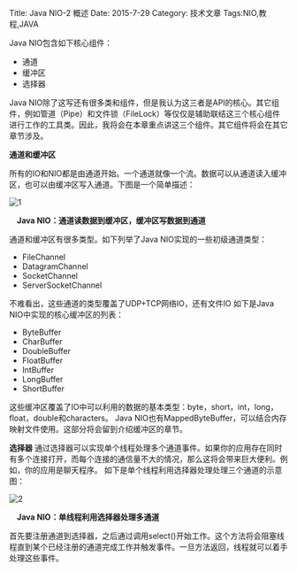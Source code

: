 Title: Java NIO-2 概述
Date: 2015-7-29 
Category: 技术文章
Tags:NIO,教程,JAVA

Java NIO包含如下核心组件：

- 通道
- 缓冲区
- 选择器

Java NIO除了这写还有很多类和组件，但是我认为这三者是API的核心。其它组件，例如管道（Pipe）和文件锁（FileLock）等仅仅是辅助联结这三个核心组件进行工作的工具类。因此，我将会在本章重点讲这三个组件。其它组件将会在其它章节涉及。

**通道和缓冲区**

所有的IO和NIO都是由通道开始。一个通道就像一个流。数据可以从通道读入缓冲区，也可以由缓冲区写入通道。下图是一个简单描述：

![1](http://scalaboy.top/blogPicture/overview-channels-buffers.png)

**&ensp;&ensp;Java NIO：通道读数据到缓冲区，缓冲区写数据到通道**

通道和缓冲区有很多类型。如下列举了Java NIO实现的一些初级通道类型：

+ FileChannel
+ DatagramChannel
+ SocketChannel
+ ServerSocketChannel

不难看出，这些通道的类型覆盖了UDP+TCP网络IO，还有文件IO
如下是Java NIO中实现的核心缓冲区的列表：

+ ByteBuffer
+ CharBuffer
+ DoubleBuffer
+ FloatBuffer
+ IntBuffer
+ LongBuffer
+ ShortBuffer

这些缓冲区覆盖了IO中可以利用的数据的基本类型：byte，short，int，long，float，double和characters。
Java NIO也有MappedByteBuffer，可以结合内存映射文件使用。这部分将会留到介绍缓冲区的章节。

**选择器**
通过选择器可以实现单个线程处理多个通道事件。如果你的应用存在同时有多个连接打开，而每个连接的通信量不大的情况，那么这将会带来巨大便利。例如，你的应用是聊天程序。
如下是单个线程利用选择器处理处理三个通道的示意图：

![2](http://scalaboy.top/blogPicture/overview-selectors.png)

**&ensp;&ensp;Java NIO：单线程利用选择器处理多通道**

首先要注册通道到选择器，之后通过调用select()开始工作。这个方法将会阻塞线程直到某个已经注册的通道完成工作并触发事件。一旦方法返回，线程就可以着手处理这些事件。